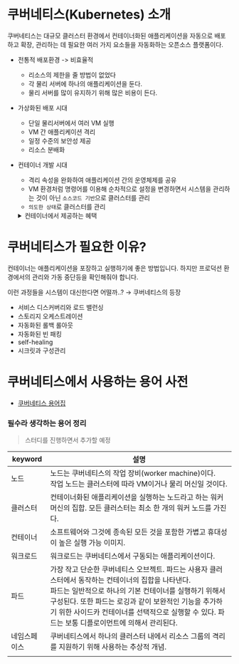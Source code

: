 # 쿠버네티스(Kubernetes) 소개

쿠버네티스는 대규모 클러스터 환경에서 컨테이너화된 애플리케이션을 자동으로 배포하고 확장, 관리하는 데 필요한 여러 가지 요소들을 자동화하는 오픈소스 플랫폼이다.

- 전통적 배포환경 -> 비효율적
  - 리소스의 제한을 줄 방법이 없었다
  - 각 물리 서버에 하나의 애플리케이션을 둔다.
  - 물리 서버를 많이 유지하기 위해 많은 비용이 든다.
  

- 가상화된 배포 시대
  - 단일 물리서버에서 여러 VM 실행
  - VM 간 애플리케이션 격리
  - 일정 수준의 보안성 제공
  - 리소스 분배화


- 컨테이너 개발 시대
  - 격리 속성을 완화하여 애플리케이션 간의 운영체제를 공유
  - VM 환경처럼 명령어를 이용해 순차적으로 설정을 변경하면서 시스템을 관리하는 것이 아닌 `소스코드 기반`으로 클러스터를 관리
  - `의도한 상태`로 클러스터를 관리
  <details>
    <summary>컨테이너에서 제공하는 혜택</summary>
    <ul>
    <li>기민한 애플리케이션 생성과 배포: VM 이미지를 사용하는 것에 비해 컨테이너 이미지 생성이 보다 쉽고 효율적임.</li>
    <li>지속적인 개발, 통합 및 배포: 안정적이고 주기적으로 컨테이너 이미지를 빌드해서 배포할 수 있고 (이미지의 불변성 덕에) 빠르고 효율적으로 롤백할 수 있다.</li>
    <li>개발과 운영의 관심사 분리: 배포 시점이 아닌 빌드/릴리스 시점에 애플리케이션 컨테이너 이미지를 만들기 때문에, 애플리케이션이 인프라스트럭처에서 분리된다.</li>
    <li>가시성(observability): OS 수준의 정보와 메트릭에 머무르지 않고, 애플리케이션의 헬스와 그 밖의 시그널을 볼 수 있다.</li>
    <li>개발, 테스팅 및 운영 환경에 걸친 일관성: 랩탑에서도 클라우드에서와 동일하게 구동된다.</li>
    <li>클라우드 및 OS 배포판 간 이식성: Ubuntu, RHEL, CoreOS, 온-프레미스, 주요 퍼블릭 클라우드와 어디에서든 구동된다.</li>
    <li>애플리케이션 중심 관리: 가상 하드웨어 상에서 OS를 실행하는 수준에서 논리적인 리소스를 사용하는 OS 상에서 애플리케이션을 실행하는 수준으로 추상화 수준이 높아진다.</li>
    <li>느슨하게 커플되고, 분산되고, 유연하며, 자유로운 마이크로서비스: 애플리케이션은 단일 목적의 머신에서 모놀리식 스택으로 구동되지 않고 보다 작고 독립적인 단위로 쪼개져서 동적으로 배포되고 관리될 수 있다.</li>
    <li>리소스 격리: 애플리케이션 성능을 예측할 수 있다.</li>
    <li>리소스 사용량: 고효율 고집적.</li>
    </ul>
  </details>


# 쿠버네티스가 필요한 이유?

컨테이너는 애플리케이션을 포장하고 실행하기에 좋은 방법입니다. 하지만 프로덕션 환경에서의 관리와 가동 중단등을 확인해줘야 합니다.

이런 과정들을 시스템이 대신한다면 어떨까..? → 쿠버네티스의 등장

- 서비스 디스커버리와 로드 밸런싱
- 스토리지 오케스트레이션
- 자동화된 롤백 롤아웃
- 자동화된 빈 패킹
- self-healing
- 시크릿과 구성관리


# 쿠버네티스에서 사용하는 용어 사전
- [쿠버네티스 용어집](https://kubernetes.io/ko/docs/reference/glossary/?all=true)
  
### 필수라 생각하는 용어 정리
> 스터디를 진행하면서 추가할 예정

| keyword     | 설명                                                                                                                                                                                     |
|-------------|----------------------------------------------------------------------------------------------------------------------------------------------------------------------------------------|
| 노드          | 노드는 쿠버네티스의 작업 장비(worker machine)이다.<br/>작업 노드는 클러스터에 따라 VM이거나 물리 머신일 것이다.                                                                                                              |
| 클러스터        | 컨테이너화된 애플리케이션을 실행하는 노드라고 하는 워커 머신의 집합. 모든 클러스터는 최소 한 개의 워커 노드를 가진다.                                                                                                                    |
| 컨테이너        | 소프트웨어와 그것에 종속된 모든 것을 포함한 가볍고 휴대성이 높은 실행 가능 이미지.                                                                                                                                        |
| 워크로드        | 워크로드는 쿠버네티스에서 구동되는 애플리케이션이다.                                                                                                                                                           |
| 파드          | 가장 작고 단순한 쿠버네티스 오브젝트. 파드는 사용자 클러스터에서 동작하는 컨테이너의 집합을 나타낸다.<br/>파드는 일반적으로 하나의 기본 컨테이너를 실행하기 위해서 구성된다. 또한 파드는 로깅과 같이 보완적인 기능을 추가하기 위한 사이드카 컨테이너를 선택적으로 실행할 수 있다. 파드는 보통 디플로이먼트에 의해서 관리된다. |
| 네임스페이스      | 쿠버네티스에서 하나의 클러스터 내에서 리소스 그룹의 격리를 지원하기 위해 사용하는 추상적 개념.                                                                                                                                  |
|             |                                                                                                                                                                                        |

